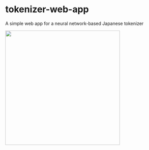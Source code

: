 # tokenizer-web-app
A simple web app for a neural network-based Japanese tokenizer
<p align="left"><img height=360px src="https://i.imgur.com/uX6DP2R.jpg"></p>
